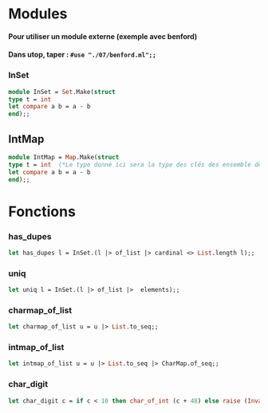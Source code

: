 # Modules

#### Pour utiliser un module externe (exemple avec benford)

#### Dans utop, taper : `#use "./07/benford.ml";;`

### InSet
```OCaml
module InSet = Set.Make(struct
type t = int 
let compare a b = a - b
end);;
```

## IntMap
```OCaml
module IntMap = Map.Make(struct
type t = int  (*Le type donné ici sera la type des clés des ensemble de ce module*)
let compare a b = a - b
end);;
```

# Fonctions

### has_dupes
```OCaml
let has_dupes l = InSet.(l |> of_list |> cardinal <> List.length l);;
```

### uniq 
```OCaml
let uniq l = InSet.(l |> of_list |>  elements);;
```


### charmap_of_list
```OCaml
let charmap_of_list u = u |> List.to_seq;;
```

### intmap_of_list
```OCaml
let intmap_of_list u = u |> List.to_seq |> CharMap.of_seq;;
```

### char_digit
```OCaml
let char_digit c = if c < 10 then char_of_int (c + 48) else raise (Invalid_argument "Pas un chiffre");;
```